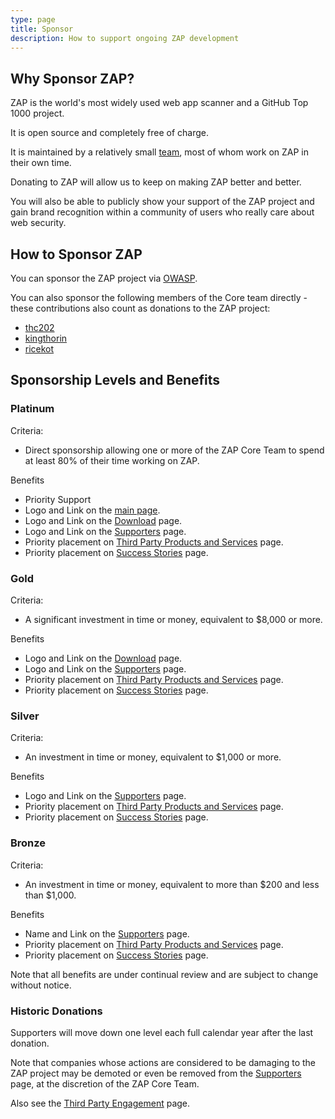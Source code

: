 ```yaml
---
type: page
title: Sponsor
description: How to support ongoing ZAP development
---
```


## Why Sponsor ZAP?

ZAP is the world's most widely used web app scanner and a GitHub Top 1000 project.

It is open source and completely free of charge.

It is maintained by a relatively small [team](/docs/team/), most of whom work on ZAP in their own time.

Donating to ZAP will allow us to keep on making ZAP better and better.

You will also be able to publicly show your support of the ZAP project and gain brand recognition within a 
community of users who really care about web security.

## How to Sponsor ZAP

You can sponsor the ZAP project via [OWASP](https://owasp.org/donate/?reponame=www-project-zap&title=OWASP+ZAP).

You can also sponsor the following members of the Core team directly - these contributions also count as donations to the ZAP project:

* [thc202](https://github.com/sponsors/thc202)
* [kingthorin](https://github.com/sponsors/kingthorin)
* [ricekot](https://github.com/sponsors/ricekot)

## Sponsorship Levels and Benefits

### Platinum

Criteria:

* Direct sponsorship allowing one or more of the ZAP Core Team to spend at least 80% of their time working on ZAP.

Benefits

* Priority Support
* Logo and Link on the [main page](/).
* Logo and Link on the [Download](/download/) page.
* Logo and Link on the [Supporters](/supporters/) page.
* Priority placement on [Third Party Products and Services](/third-party-services/) page.
* Priority placement on [Success Stories](/success/) page.

### Gold

Criteria:

* A significant investment in time or money, equivalent to $8,000 or more.

Benefits

* Logo and Link on the [Download](/download/) page.
* Logo and Link on the [Supporters](/supporters/) page.
* Priority placement on [Third Party Products and Services](/third-party-services/) page.
* Priority placement on [Success Stories](/success/) page.

### Silver

Criteria:

* An investment in time or money, equivalent to $1,000 or more.

Benefits

* Logo and Link on the [Supporters](/supporters/) page.
* Priority placement on [Third Party Products and Services](/third-party-services/) page.
* Priority placement on [Success Stories](/success/) page.

### Bronze

Criteria:

* An investment in time or money, equivalent to more than $200 and less than $1,000.

Benefits

* Name and Link on the [Supporters](/supporters/) page.
* Priority placement on [Third Party Products and Services](/third-party-services/) page.
* Priority placement on [Success Stories](/success/) page.

Note that all benefits are under continual review and are subject to change without notice.

### Historic Donations

Supporters will move down one level each full calendar year after the last donation.

Note that companies whose actions are considered to be damaging to the ZAP project may be demoted or even be removed 
from the [Supporters](/supporters/) page, at the discretion of the ZAP Core Team.

Also see the [Third Party Engagement](/third-party-engagement/) page.
